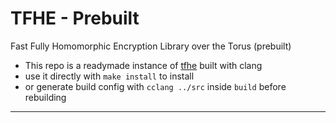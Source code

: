 # TFHE - Prebuilt

Fast Fully Homomorphic Encryption Library over the Torus (prebuilt)

- This repo is a readymade instance of [tfhe](https://github.com/tfhe/tfhe) built with clang
- use it directly with `make install` to install
- or generate build config with `cclang ../src` inside `build` before rebuilding

--- 
